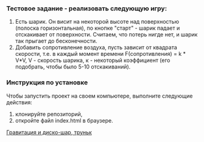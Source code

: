### Тестовое задание - реализовать следующую игру:
1. Есть шарик. Он висит на некоторой высоте над поверхностью (полоска горизонтальная), по кнопке "старт" - шарик падает и отскакивает от поверхности. Считаем, что потерь нигде нет, и шарик так прыгает до бесконечности.
2. Добавить сопротивление воздуха, пусть зависит от квадрата скорости, т.е. в каждый момент времени F(сопротивления) = k * V*V, V - скорость шарика, к - некоторый коэффициент (его подобрать, чтобы было 5-10 отскакиваний).

### Инструкция по установке
Чтобы запустить проект на своем компьютере, выполните следующие действия:
1. клонируйте репозиторий,
2. откройте файл index.html в браузере.

[Гравитация и диско-шар, труньк](https://test-rg.vercel.app)
